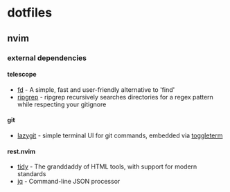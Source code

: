 # dotfiles

## nvim

### external dependencies
#### telescope
- [fd](https://github.com/sharkdp/fd) - A simple, fast and user-friendly alternative to 'find'
- [ripgrep](https://github.com/BurntSushi/ripgrep) - ripgrep recursively searches directories for a regex pattern while respecting your gitignore
#### git
- [lazygit](https://github.com/jesseduffield/lazygit) - simple terminal UI for git commands, embedded via [toggleterm](https://github.com/akinsho/toggleterm.nvim)
#### rest.nvim
- [tidy](https://github.com/htacg/tidy-html5) - The granddaddy of HTML tools, with support for modern standards
- [jq](https://github.com/stedolan/jq) - Command-line JSON processor
